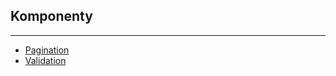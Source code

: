 ## Komponenty
***
* [Pagination](/doc/component/pagination)
* [Validation](/doc/component/validation)